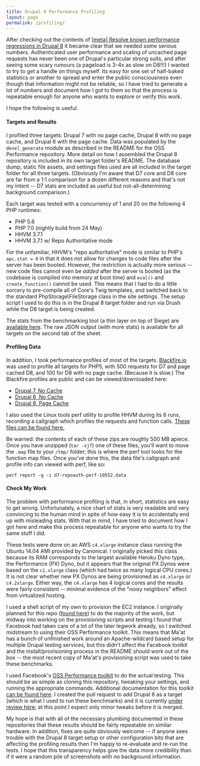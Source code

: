 ```yaml
---
title: Drupal 8 Performance Profiling
layout: page
permalink: /profiling/
---
```


After checking out the contents of [[meta] Resolve known performance regressions in Drupal 8](https://www.drupal.org/node/1744302) it became clear that we needed some serious numbers. Authenticated user performance and scaling of uncached page requests has never been one of Drupal's particular strong suits, and after seeing some scary rumours (a pageload is 3-4x as slow on D8!!!) I wanted to try to get a handle on things myself. Its easy for one set of half-baked statistics or another to spread and enter the public consciousness even though that information might not be reliable, so I have tried to generate a lot of numbers and document how I got to them so that the process is repeatable enough for anyone who wants to explore or verify this work.

I hope the following is useful.

#### Targets and Results ####

I profiled three targets: Drupal 7 with no page cache, Drupal 8 with no page cache, and Drupal 8 with the page cache. Data was populated by the `devel_generate` module as described in the README for the OSS Performance repository. More detail on how I assembled the Drupal 8 repository is included in its own target folder's README. The database dump, static file assets, and settings files used are all included in the target folder for all three targets. (Obviously I'm aware that D7 core and D8 core are far from a 1:1 comparison for a dozen different reasons and that's not my intent -- D7 stats are included as useful but not-all-determining background comparison.)

Each target was tested with a concurrency of 1 and 20 on the following 4 PHP runtimes:

- PHP 5.6
- PHP 7.0 (nightly build from 24 May)
- HHVM 3.7.1
- HHVM 3.7.1 w/ Repo Authoritative mode

For the unfamiliar, HHVM's "repo authoritative" mode is similar to PHP's `apc.stat = 0` in that it does not allow for changes to code files after the server has been booted. However, the restriction is actually more serious -- new code files cannot even be *added* after the server is booted (as the codebase is compiled into memory at boot time) and `eval()` and `create_function()` cannot be used. This means that I had to do a little sorcery to pre-compile all of Core's Twig templates, and switched back to the standard PhpStorage\FileStorage class in the site settings. The setup script I used to do this is in the Drupal 8 target folder and run via Drush while the D8 target is being created.

The stats from the benchmarking tool (a thin layer on top of Siege) are [available here](http://tiny.cc/d8perfstats). The raw JSON output (with more stats) is available for all targets on the second tab of the sheet.

#### Profiling Data ####

In addition, I took performance profiles of most of the targets. [Blackfire.io](https://blackfire.io) was used to profile all targets for PHP5, with 500 requests for D7 and page cached D8, and 100 for D8 with no page cache. (Because it is slow.) The Blackfire profiles are public and can be viewed/downloaded here:

- [Drupal 7, No Cache](https://blackfire.io/profiles/b8de711a-20a7-4571-a8a7-c84f812b92b9/graph)
- [Drupal 8, No Cache](https://blackfire.io/profiles/41ac1132-2602-43f9-aec1-eb4f8ad20203/graph)
- [Drupal 8, Page Cache](https://blackfire.io/profiles/9b630106-eade-4f48-8ba1-a05e0c7d98cb/graph)

I also used the Linux tools perf utility to profile HHVM during its 6 runs, recording a callgraph which profiles the requests and function calls. [These files can be found here.](https://paddedhelmets.s3.amazonaws.com/d8perfstats/index.html)

Be warned: the contents of each of these zips are roughly 500 MB apiece. Once you have unzipped (`tar -xjf`) one of these files, you'll want to move the `.map` file to your `/tmp/` folder; this is where the perf tool looks for the function map files. Once you've done this, the data file's callgraph and profile info can viewed with perf, like so:

```
perf report -g -i d7-repoauth-perf-10552.data
```

#### Check My Work ####

The problem with performance profiling is that, in short, statistics are easy to get wrong. Unfortunately, a nice chart of stats is very readable and very convincing to the human mind in spite of how easy it is to accidentally end up with misleading stats. With that in mind, I have tried to document how I got here and make this process repeatable for anyone who wants to try the same stuff I did.

These tests were done on an AWS `c4.xlarge` instance class running the Ubuntu 14.04 AMI provided by Canonical. I originally picked this class because its RAM corresponds to the largest available Heroku Dyno type, the Performance (PX) Dyno, but it appears that the original PX Dynos were based on the `c1.xlarge` class (which had twice as many logical CPU cores.) It is not clear whether new PX Dynos are being provisioned as `c4.xlarge` or `c4.2xlarge`. Either way, the `c4.xlarge` has 4 logical cores and the results were fairly consistent -- minimal evidence of the "noisy neighbors" effect from virtualized hosting.

I used a shell script of my own to provision the EC2 instance. I originally planned for this repo ([found here](https://www.github.com/Kazanir/maat)) to do the majority of the work, but midway into working on the provisioning scripts and testing I found that Facebook had taken care of a lot of the later legwork already, so I switched midstream to using their OSS Performance toolkit. This means that Ma'at has a bunch of unfinished work around an Apache-wildcard based setup for multiple Drupal testing services, but this didn't affect the Facebook toolkit and the install/provisioning process in the README should work out of the box -- the most recent copy of Ma'at's provisioning script was used to take these benchmarks.

I used Facebook's [OSS Performance toolkit](https://www.github.com/hhvm/oss-performance) to do the actual testing. This should be as simple as cloning this repository, tweaking your settings, and running the appropriate commands. Additional documentation for this toolkit [can be found here](https://github.com/facebook/hhvm/wiki/Profiling#strobelight). I created the pull request to add Drupal 8 as a target (which is what I used to run these benchmarks) and it is currently [under review here](https://github.com/hhvm/oss-performance/pull/43); at this point I expect only minor tweaks before it is merged.

My hope is that with all of the necessary plumbing documented in these repositories that these results should be fairly repeatable on similar hardware. In addition, fixes are quite obviously welcome -- if anyone sees trouble with the Drupal 8 target setup or other configuration bits that are affecting the profiling results then I'm happy to re-evaluate and re-run the tests. I hope that this transparency helps give the data more credibility than if it were a random pile of screenshots with no background information.


